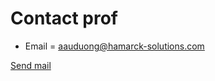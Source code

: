 # Contact prof

-  Email  = aauduong@hamarck-solutions.com

[Send mail](mailto:aauduong@hamarck-solutions.com)